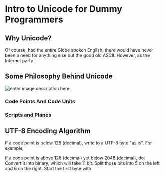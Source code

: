 # Intro to Unicode for Dummy Programmers

## Why Unicode?

Of course, had the entire Globe spoken English, there would have never been a need for anything else but the good old ASCII. However, as the Internet party

## Some Philosophy Behind Unicode

![enter image description here](https://lh3.googleusercontent.com/driTrANKja0TwszTgvDmmmLzRCryfCI5TGAj11gkI_PfxbNG3JVqszY282WWRLYdndv4AZL68Q9Q)


### Code Points And Code Units

### Scripts and Planes

## UTF-8 Encoding Algorithm

If  a code point is below 128 (decimal), write to a UTF-8 byte "as is".
For example, 

If a code point is above 128 (decimal) yet below 2048 (decimal), do:
Convert it into binary, which will take 11 bit.
Split those bits into 5 on the left and 6 on the right.
Start the first byte with 


<!--stackedit_data:
eyJoaXN0b3J5IjpbNDU3MTU1MjM1LC0yMDE2Njg4ODg5LDE0Mj
IxMDc0OSw5ODg4MjU5NjQsLTE1ODg3OTY2Nl19
-->